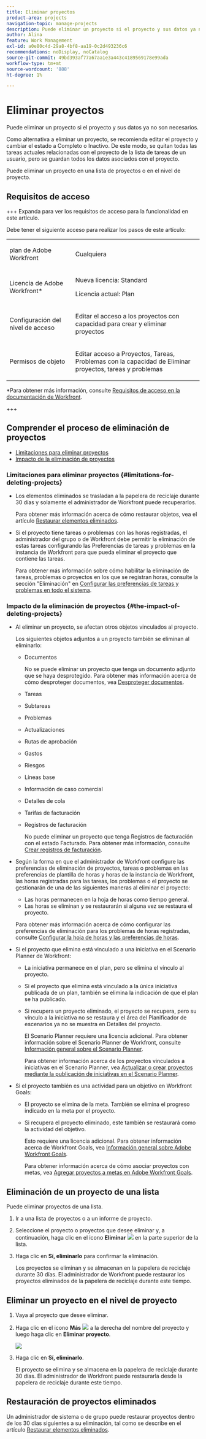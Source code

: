 ```yaml
---
title: Eliminar proyectos
product-area: projects
navigation-topic: manage-projects
description: Puede eliminar un proyecto si el proyecto y sus datos ya no son necesarios. Como alternativa a eliminar un proyecto, se recomienda editar el proyecto y cambiar el estado a Completo o Inactivo. De este modo, se quitan todas las tareas actuales relacionadas con el proyecto de la lista de tareas de un usuario, pero se guardan todos los datos asociados con el proyecto.
author: Alina
feature: Work Management
exl-id: a0e80c4d-29a8-4bf8-aa19-0c2d493236c6
recommendations: noDisplay, noCatalog
source-git-commit: 49bd393af77a67aa1e3a443c4189569178e99ada
workflow-type: tm+mt
source-wordcount: '888'
ht-degree: 1%

---
```


# Eliminar proyectos

<!--Audited: 07/2024-->

Puede eliminar un proyecto si el proyecto y sus datos ya no son necesarios.

Como alternativa a eliminar un proyecto, se recomienda editar el proyecto y cambiar el estado a Completo o Inactivo. De este modo, se quitan todas las tareas actuales relacionadas con el proyecto de la lista de tareas de un usuario, pero se guardan todos los datos asociados con el proyecto.

Puede eliminar un proyecto en una lista de proyectos o en el nivel de proyecto.

## Requisitos de acceso

+++ Expanda para ver los requisitos de acceso para la funcionalidad en este artículo.

Debe tener el siguiente acceso para realizar los pasos de este artículo:

<table style="table-layout:auto"> 
 <col> 
 <col> 
 <tbody> 
  <tr> 
   <td> <p>plan de Adobe Workfront</p> </td> 
   <td>Cualquiera</td> 
  </tr> 
  <tr> 
   <td> <p>Licencia de Adobe Workfront*</p> </td> 
   <td> <p>Nueva licencia: Standard </p>
   <p>Licencia actual: Plan </p> 
   </td> 
  </tr> 
  <tr data-mc-conditions=""> 
   <td>Configuración del nivel de acceso</td> 
   <td> <p>Editar el acceso a los proyectos con capacidad para crear y eliminar proyectos</p> </td> 
  </tr> 
  <tr data-mc-conditions=""> 
   <td> <p>Permisos de objeto </p> </td> 
   <td> <p>Editar acceso a Proyectos, Tareas, Problemas con la capacidad de Eliminar proyectos, tareas y problemas</p> </td> 
  </tr> 
 </tbody> 
</table>

*Para obtener más información, consulte [Requisitos de acceso en la documentación de Workfront](/help/quicksilver/administration-and-setup/add-users/access-levels-and-object-permissions/access-level-requirements-in-documentation.md).

+++

## Comprender el proceso de eliminación de proyectos

* [Limitaciones para eliminar proyectos](#limitations-for-deleting-projects)
* [Impacto de la eliminación de proyectos](#the-impact-of-deleting-projects)

### Limitaciones para eliminar proyectos  {#limitations-for-deleting-projects}

* Los elementos eliminados se trasladan a la papelera de reciclaje durante 30 días y solamente el administrador de Workfront puede recuperarlos.

  Para obtener más información acerca de cómo restaurar objetos, vea el artículo [Restaurar elementos eliminados](../../../administration-and-setup/manage-workfront/manage-deleted-items/restore-deleted-items.md).

* Si el proyecto tiene tareas o problemas con las horas registradas, el administrador del grupo o de Workfront debe permitir la eliminación de estas tareas configurando las Preferencias de tareas y problemas en la instancia de Workfront para que pueda eliminar el proyecto que contiene las tareas.

  Para obtener más información sobre cómo habilitar la eliminación de tareas, problemas o proyectos en los que se registran horas, consulte la sección &quot;Eliminación&quot; en [Configurar las preferencias de tareas y problemas en todo el sistema](../../../administration-and-setup/set-up-workfront/configure-system-defaults/set-task-issue-preferences.md).

  <!--
  <p data-mc-conditions="QuicksilverOrClassic.Quicksilver,QuicksilverOrClassic.Draft mode">(NOTE: this bullet stays in NWE only forever)</p>
  -->

### Impacto de la eliminación de proyectos {#the-impact-of-deleting-projects}

* Al eliminar un proyecto, se afectan otros objetos vinculados al proyecto.

  Los siguientes objetos adjuntos a un proyecto también se eliminan al eliminarlo:

   * Documentos

     No se puede eliminar un proyecto que tenga un documento adjunto que se haya desprotegido. Para obtener más información acerca de cómo desproteger documentos, vea [Desproteger documentos](../../../documents/managing-documents/check-out-documents.md).

   * Tareas
   * Subtareas
   * Problemas
   * Actualizaciones
   * Rutas de aprobación
   * Gastos
   * Riesgos
   * Líneas base
   * Información de caso comercial
   * Detalles de cola
   * Tarifas de facturación
   * Registros de facturación

     No puede eliminar un proyecto que tenga Registros de facturación con el estado Facturado. Para obtener más información, consulte [Crear registros de facturación](../../projects/project-finances/create-billing-records.md).

* Según la forma en que el administrador de Workfront configure las preferencias de eliminación de proyectos, tareas o problemas en las preferencias de plantilla de horas y horas de la instancia de Workfront, las horas registradas para las tareas, los problemas o el proyecto se gestionarán de una de las siguientes maneras al eliminar el proyecto:

   * Las horas permanecen en la hoja de horas como tiempo general.
   * Las horas se eliminan y se restaurarán si alguna vez se restaura el proyecto.

  Para obtener más información acerca de cómo configurar las preferencias de eliminación para los problemas de horas registradas, consulte [Configurar la hoja de horas y las preferencias de horas](../../../administration-and-setup/set-up-workfront/configure-timesheets-schedules/timesheet-and-hour-preferences.md).

* Si el proyecto que elimina está vinculado a una iniciativa en el Scenario Planner de Workfront:

   * La iniciativa permanece en el plan, pero se elimina el vínculo al proyecto.
   * Si el proyecto que elimina está vinculado a la única iniciativa publicada de un plan, también se elimina la indicación de que el plan se ha publicado.
   * Si recupera un proyecto eliminado, el proyecto se recupera, pero su vínculo a la iniciativa no se restaura y el área del Planificador de escenarios ya no se muestra en Detalles del proyecto.

     El Scenario Planner requiere una licencia adicional. Para obtener información sobre el Scenario Planner de Workfront, consulte [Información general sobre el Scenario Planner](../../../scenario-planner/scenario-planner-overview.md).

     Para obtener información acerca de los proyectos vinculados a iniciativas en el Scenario Planner, vea [Actualizar o crear proyectos mediante la publicación de iniciativas en el Scenario Planner](../../../scenario-planner/publish-scenarios-update-projects.md).

* Si el proyecto también es una actividad para un objetivo en Workfront Goals:

   * El proyecto se elimina de la meta. También se elimina el progreso indicado en la meta por el proyecto.

   * Si recupera el proyecto eliminado, este también se restaurará como la actividad del objetivo.

     Esto requiere una licencia adicional. Para obtener información acerca de Workfront Goals, vea [Información general sobre Adobe Workfront Goals](../../../workfront-goals/goal-management/wf-goals-overview.md).

     Para obtener información acerca de cómo asociar proyectos con metas, vea [Agregar proyectos a metas en Adobe Workfront Goals](../../../workfront-goals/results-and-activities/connect-projects-to-goals-overview.md).

## Eliminación de un proyecto de una lista

Puede eliminar proyectos de una lista.

1. Ir a una lista de proyectos o a un informe de proyecto.
1. Seleccione el proyecto o proyectos que desee eliminar y, a continuación, haga clic en el icono **Eliminar** ![](assets/delete-icon.png) en la parte superior de la lista.

1. Haga clic en **Sí, eliminarlo** para confirmar la eliminación.

   Los proyectos se eliminan y se almacenan en la papelera de reciclaje durante 30 días. El administrador de Workfront puede restaurar los proyectos eliminados de la papelera de reciclaje durante este tiempo.

## Eliminar un proyecto en el nivel de proyecto

1. Vaya al proyecto que desee eliminar.
1. Haga clic en el icono **Más** ![](assets/qs-more-menu.png) a la derecha del nombre del proyecto y luego haga clic en **Eliminar proyecto**.

   ![](assets/more-icon-expanded-delete-project-highlighted.png)

1. Haga clic en **Sí, eliminarlo**.

   El proyecto se elimina y se almacena en la papelera de reciclaje durante 30 días. El administrador de Workfront puede restaurarla desde la papelera de reciclaje durante este tiempo.

## Restauración de proyectos eliminados

Un administrador de sistema o de grupo puede restaurar proyectos dentro de los 30 días siguientes a su eliminación, tal como se describe en el artículo [Restaurar elementos eliminados](../../../administration-and-setup/manage-workfront/manage-deleted-items/restore-deleted-items.md).
